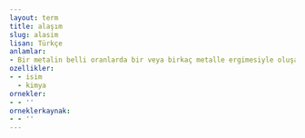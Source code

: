 ```yaml
---
layout: term
title: alaşım
slug: alasim
lisan: Türkçe
anlamlar:
- Bir metalin belli oranlarda bir veya birkaç metalle ergimesiyle oluşan yeni metal; halita
ozellikler:
- - isim
  - kimya
ornekler:
- - ''
orneklerkaynak:
- - ''
---
```

